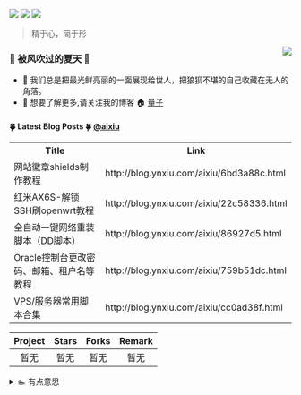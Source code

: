 [![](https://img.shields.io/badge/blog-@aixiu-red.svg?style=flat&logo=hexo&logoColor=white&color=brightgreen)](http://blog.ynxiu.com)
[![](https://img.shields.io/badge/-python-3776AB.svg?style=flat&logo=python&logoColor=white&color=3776AB)](https://www.python.org)
[![](https://img.shields.io/badge/-node.js-43853d.svg?style=flat&logo=node.js&logoColor=white&color=43853d)](https://nodejs.org/zh-cn)

> 精于心，简于形

<img align="right" src="https://github-readme-stats.vercel.app/api?username=aixiu&show_icons=true&icon_color=CE1D2D&text_color=718096&bg_color=ffffff&hide_title=true&locale=cn"/>

### :frog: 被风吹过的夏天 :frog:

- :mushroom: 我们总是把最光鲜亮丽的一面展现给世人，把狼狈不堪的自己收藏在无人的角落。
- :rainbow: 想要了解更多,请关注我的博客 :house: [量子](http://blog.ynxiu.com/)

#### :four_leaf_clover: Latest Blog Posts :four_leaf_clover: [@aixiu](https://github.com/aixiu)
<table>
  <tr><th>Title</th><th>Link</th></tr>
  <!-- BLOG-POST-LIST:START --><tr><td>网站徽章shields制作教程</td><td>http://blog.ynxiu.com/aixiu/6bd3a88c.html</td></tr><tr><td>红米AX6S-解锁SSH刷openwrt教程</td><td>http://blog.ynxiu.com/aixiu/22c58336.html</td></tr><tr><td>全自动一键网络重装脚本（DD脚本）</td><td>http://blog.ynxiu.com/aixiu/86927d5.html</td></tr><tr><td>Oracle控制台更改密码、邮箱、租户名等教程</td><td>http://blog.ynxiu.com/aixiu/759b51dc.html</td></tr><tr><td>VPS/服务器常用脚本合集</td><td>http://blog.ynxiu.com/aixiu/cc0ad38f.html</td></tr><!-- BLOG-POST-LIST:END -->
</table>

| Project | Stars | Forks | Remark |
| :-----: | :---: | :---: | :----: |
| 暂无 | 暂无 | 暂无 | 暂无 |

<details>
<summary>🏊 有点意思</summary>
暂无
</details>
